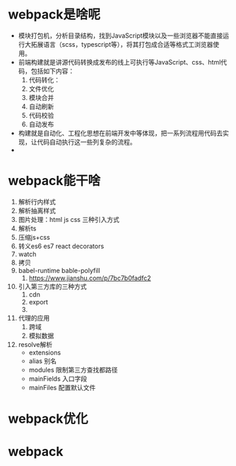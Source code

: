 # webpack是啥呢
* 模块打包机，分析目录结构，找到JavaScript模块以及一些浏览器不能直接运行大拓展语言（scss，typescript等），将其打包成合适等格式工浏览器使用。
* 前端构建就是讲源代码转换成发布的线上可执行等JavaScript、css、html代码，包括如下内容：
  1. 代码转化：
  2. 文件优化
  3. 模块合并
  4. 自动刷新
  5. 代码校验
  6. 自动发布
* 构建就是自动化、工程化思想在前端开发中等体现，把一系列流程用代码去实现，让代码自动执行这一些列复杂的流程。
* 
# webpack能干啥
1. 解析行内样式
2. 解析抽离样式
3. 图片处理：html js css 三种引入方式
4. 解析ts
5. 压缩js+css
6. 转义es6 es7 react decorators
7. watch
8. 拷贝
9.  babel-runtime  bable-polyfill
    1. https://www.jianshu.com/p/7bc7b0fadfc2
10. 引入第三方库的三种方式
    1. cdn
    2. export
    3. 
11. 代理的应用
    1.  跨域
    2.  模拟数据
12. resolve解析
    - extensions
    - alias 别名
    - modules  限制第三方查找都路径
    - mainFields 入口字段
    - mainFiles 配置默认文件


# webpack优化

# webpack
